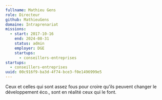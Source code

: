 ```yaml
---
fullname: Mathieu Gens
role: Directeur
github: MathieuGens
domaine: Intraprenariat
missions:
  - start: 2017-10-16
    end: 2024-08-31
    status: admin
    employer: DGE
    startups:
      - conseillers-entreprises
startups:
  - conseillers-entreprises
uuid: 00c916f9-ba3d-4f74-bce3-f0e1496999e5
---
```

Ceux et celles qui sont assez fous pour croire qu’ils peuvent changer le développement éco., sont en réalité ceux qui le font.